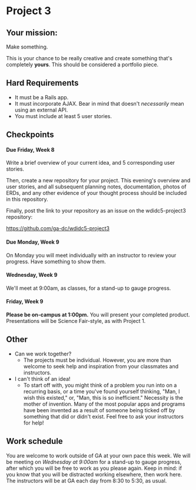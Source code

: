 # Project 3

## Your mission:

Make something.

This is your chance to be really creative and create something that's completely **yours**. This should be considered a portfolio piece.

## Hard Requirements

- It must be a Rails app.
- It must incorporate AJAX. Bear in mind that doesn't *necessarily* mean using an external API.
- You must include at least 5 user stories.

## Checkpoints

#### Due Friday, Week 8

Write a brief overview of your current idea, and 5 corresponding user stories.

Then, create a new repository for your project. This evening's overview and user stories, and all subsequent planning notes, documentation, photos of ERDs, and any other evidence of your thought process should be included in this repository. 

Finally, post the link to your repository as an issue on the wdidc5-project3 repository:

https://github.com/ga-dc/wdidc5-project3

#### Due Monday, Week 9

On Monday you will meet individually with an instructor to review your progress. Have something to show them.

#### Wednesday, Week 9

We'll meet at 9:00am, as classes, for a stand-up to gauge progress.

#### Friday, Week 9

**Please be on-campus at 1:00pm.** You will present your completed product. Presentations will be Science Fair-style, as with Project 1. 

## Other 

- Can we work together?
  - The projects must be individual. However, you are more than welcome to seek help and inspiration from your classmates and instructors.
- I can't think of an idea!
  - To start off with, you might think of a problem you run into on a recurring basis, or a time you've found yourself thinking, "Man, I wish this existed," or, "Man, this is so inefficient." Necessity is the mother of invention. Many of the most popular apps and programs have been invented as a result of someone being ticked off by something that did or didn't exist. Feel free to ask your instructors for help!

## Work schedule

You are welcome to work outside of GA at your own pace this week. We will be meeting on *Wednesday at 9:00am* for a stand-up to gauge progress, after which you will be free to work as you please again. Keep in mind: if you know that you will be distracted working elsewhere, then work here. The instructors will be at GA each day from 8:30 to 5:30, as usual.
